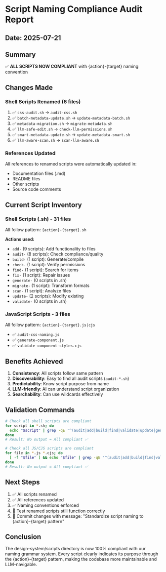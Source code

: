 # Script Naming Compliance Audit Report

## Date: 2025-07-21

## Summary
✅ **ALL SCRIPTS NOW COMPLIANT** with {action}-{target} naming convention

## Changes Made

### Shell Scripts Renamed (6 files)
1. ✅ `css-audit.sh` → `audit-css.sh`
2. ✅ `batch-metadata-update.sh` → `update-metadata-batch.sh`
3. ✅ `metadata-migration.sh` → `migrate-metadata.sh`
4. ✅ `llm-safe-edit.sh` → `check-llm-permissions.sh`
5. ✅ `smart-metadata-update.sh` → `update-metadata-smart.sh`
6. ✅ `llm-aware-scan.sh` → `scan-llm-aware.sh`

### References Updated
All references to renamed scripts were automatically updated in:
- Documentation files (.md)
- README files
- Other scripts
- Source code comments

## Current Script Inventory

### Shell Scripts (.sh) - 31 files
All follow pattern: `{action}-{target}.sh`

**Actions used:**
- `add-` (9 scripts): Add functionality to files
- `audit-` (8 scripts): Check compliance/quality
- `build-` (1 script): Generate/compile
- `check-` (1 script): Verify permissions
- `find-` (1 script): Search for items
- `fix-` (1 script): Repair issues
- `generate-` (0 scripts in .sh)
- `migrate-` (1 script): Transform formats
- `scan-` (1 script): Analyze files
- `update-` (2 scripts): Modify existing
- `validate-` (0 scripts in .sh)

### JavaScript Scripts - 3 files
All follow pattern: `{action}-{target}.js|cjs`
- ✅ `audit-css-naming.js`
- ✅ `generate-component.js`
- ✅ `validate-component-styles.cjs`

## Benefits Achieved

1. **Consistency**: All scripts follow same pattern
2. **Discoverability**: Easy to find all audit scripts (`audit-*.sh`)
3. **Predictability**: Know script purpose from name
4. **LLM-friendly**: AI can understand script organization
5. **Searchability**: Can use wildcards effectively

## Validation Commands

```bash
# Check all shell scripts are compliant
for script in *.sh; do 
  echo "$script" | grep -qE '^(audit|add|build|find|validate|update|generate|migrate|check|scan|fix)-[a-z-]+\.sh$' || echo "Non-compliant: $script"
done
# Result: No output = All compliant ✅

# Check all JS/CJS scripts are compliant  
for file in *.js *.cjs; do
  [ -f "$file" ] && echo "$file" | grep -qE '^(audit|add|build|find|validate|update|generate|migrate|check|scan|fix)-[a-z-]+\.(js|cjs)$' || echo "Non-compliant: $file"
done
# Result: No output = All compliant ✅
```

## Next Steps

1. ✅ All scripts renamed
2. ✅ All references updated
3. ✅ Naming conventions enforced
4. 🔲 Test renamed scripts still function correctly
5. 🔲 Commit changes with message: "Standardize script naming to {action}-{target} pattern"

## Conclusion

The design-system/scripts directory is now 100% compliant with our naming grammar system. Every script clearly indicates its purpose through the {action}-{target} pattern, making the codebase more maintainable and LLM-navigable.